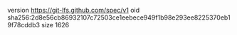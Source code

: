 version https://git-lfs.github.com/spec/v1
oid sha256:2d8e56cb86932107c72503ce1eebece949f1b98e293ee8225370eb19f78cddb3
size 1626

